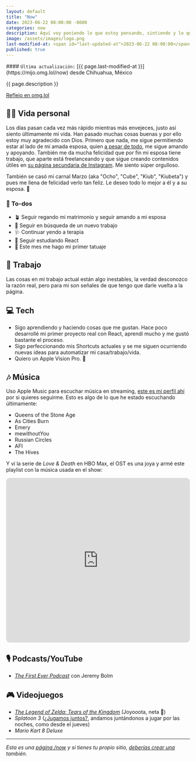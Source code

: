 ```yaml
---
layout: default
title: "Now"
date: 2023-06-22 08:00:00 -0600
categories: now
description: Aquí voy poniendo lo que estoy pensando, sintiendo y lo que estoy haciendo actualmente.
image: /assets/images/logo.png
last-modified-at: <span id="last-updated-at">2023-06-22 08:00:00</span>
published: true
---
```


<div class="card last-updated my-3 text-center">
<div class="card-body rounded">
#### <code>Última actualización:</code> [{{ page.last-modified-at }}](https://mijo.omg.lol/now) desde Chihuahua, México
</div>
</div>

<p class="text-center">{{ page.description }}</p>

<p class="text-center">
<a class="btn btn-primary btn-sm" href="https://mijo.omg.lol/now">
<i class="fa-solid fa-heart"></i> Reflejo en omg.lol
</a>
</p>

## 👦🏻 Vida personal
Los días pasan cada vez más rápido mientras más envejeces, justo así siento últimamente mi vida. Han pasado muchas cosas buenas y por ello estoy muy agradecido con Dios. Primero que nada, me sigue permitiendo estar al lado de mi amada esposa, quien [a pesar de todo](https://blog.luiscarlospando.com/personal/2023/06/el-toc-de-germenes-una-parte-desconocida-de-mi-vida/), me sigue amando y apoyando. También me da mucha felicidad que por fin mi esposa tiene trabajo, que aparte está freelanceando y que sigue creando contenidos útiles en [su página secundaria de Instagram](https://www.instagram.com/marissatraductora/). Me siento súper orgulloso.

También se casó mi carnal Marzo (aka "Ocho", "Cube", "Kiub", "Kiubeta") y pues me llena de felicidad verlo tan feliz. Le deseo todo lo mejor a él y a su esposa. 🫶

### 📝 To-dos
- 🪴 Seguir regando mi matrimonio y seguir amando a mi esposa
- 💼 Seguir en búsqueda de un nuevo trabajo
- 🩺 Continuar yendo a terapia
- 📖 Seguir estudiando React
- 🌺 Este mes me hago mi primer tatuaje

## 💼 Trabajo
Las cosas en mi trabajo actual están algo inestables, la verdad desconozco la razón real, pero para mi son señales de que tengo que darle vuelta a la página.

## 💻 Tech
- Sigo aprendiendo y haciendo cosas que me gustan. Hace poco desarrollé mi primer proyecto real con React, aprendí mucho y me gustó bastante el proceso.
- Sigo perfeccionando mis Shortcuts actuales y se me siguen ocurriendo nuevas ideas para automatizar mi casa/trabajo/vida.
- Quiero un Apple Vision Pro. 🫢

## 🎶 Música
Uso Apple Music para escuchar música en streaming, [este es mi perfil ahí](https://music.apple.com/profile/luiscarlospando) por si quieres seguirme. Esto es algo de lo que he estado escuchando últimamente:

- Queens of the Stone Age
- As Cities Burn
- Emery
- mewithoutYou
- Russian Circles
- AFI
- The Hives

Y ví la serie de *Love & Death* en HBO Max, el OST es una joya y armé este playlist con la música usada en el show:
<iframe allow="autoplay *; encrypted-media *; fullscreen *; clipboard-write" frameborder="0" height="450" style="width:100%;max-width:1140px;overflow:hidden;border-radius:10px;" sandbox="allow-forms allow-popups allow-same-origin allow-scripts allow-storage-access-by-user-activation allow-top-navigation-by-user-activation" src="https://embed.music.apple.com/mx/playlist/hbo-max-series-love-death-soundtrack/pl.u-2aWaTVKWzdD?l=en"></iframe>

## 🎙 Podcasts/YouTube
- [*The First Ever Podcast*](https://podcasts.apple.com/us/podcast/the-first-ever-podcast/id1520216207) con Jeremy Bolm

## 🎮 Videojuegos
- [*The Legend of Zelda: Tears of the Kingdom*](https://www.instagram.com/p/CsPuS1qL2_nSFPR6Uvysj_kUZrZMM7__xnwe7Y0/) (Joyooota, neta 🤯)
- *Splatoon 3* ([¿Jugamos juntos?](/nintendo/splatoon/), andamos juntándonos a jugar por las noches, como desde el jueves)
- *Mario Kart 8 Deluxe*

---

*Esta es una [página /now](https://nownownow.com/about) y si tienes tu propio sitio, [deberías crear una](https://nownownow.com/about) también.*